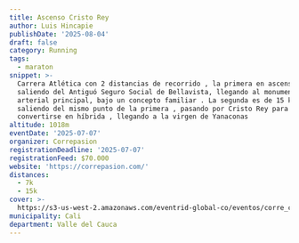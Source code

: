```yaml
---
title: Ascenso Cristo Rey
author: Luis Hincapie
publishDate: '2025-08-04'
draft: false
category: Running
tags:
  - maraton
snippet: >-
  Carrera Atlética con 2 distancias de recorrido , la primera en ascenso de 7km,
  saliendo del Antiguó Seguro Social de Bellavista, llegando al monumento por la
  arterial principal, bajo un concepto familiar . La segunda es de 15 km
  saliendo del mismo punto de la primera , pasando por Cristo Rey para luego
  convertirse en híbrida , llegando a la virgen de Yanaconas
altitude: 1018m
eventDate: '2025-07-07'
organizer: Correpasion
registrationDeadline: '2025-07-07'
registrationFeed: $70.000
website: 'https://correpasion.com/'
distances:
  - 7k
  - 15k
cover: >-
  https://s3-us-west-2.amazonaws.com/eventrid-global-co/eventos/corre_cr7vd/47bcee72b9579aaf63d1ede24c26e710.jpg
municipality: Cali
department: Valle del Cauca
---
```


